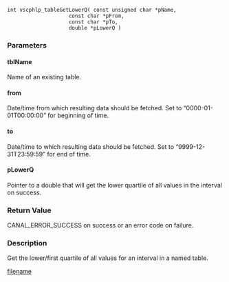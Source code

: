 


```clike
int vscphlp_tableGetLowerQ( const unsigned char *pName, 
                    const char *pFrom, 
                    const char *pTo,
                    double *pLowerQ )
```

### Parameters

#### tblName
Name of an existing table.

#### from
Date/time from which resulting data should be fetched. Set to “0000-01-01T00:00:00” for beginning of time.

#### to
Date/time to which resulting data should be fetched. Set to “9999-12-31T23:59:59” for end of time.

#### pLowerQ
Pointer to a double that will get the lower quartile of all values in the interval on success.

### Return Value
CANAL_ERROR_SUCCESS on success or an error code on failure.

### Description
Get the lower/first quartile of all values for an interval in a named table.



[filename](./bottom_copyright.md ':include')
